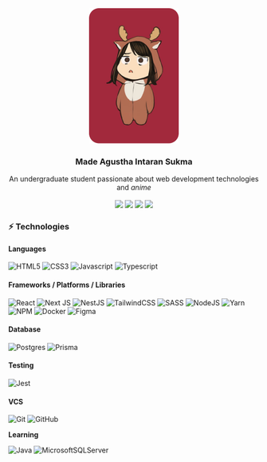 <div align="center">
<img src="images/small.png" alt="Logo">

<h3 align="center">Made Agustha Intaran Sukma</h3>
  <p align="center">
    An undergraduate student passionate about web development technologies and <i>anime</i>
    <br />
    <br />
    <a target="_blank" href="mailto:suzumantan@gmail.com" ><img src="https://img.shields.io/badge/-Gmail-D14836?style=for-the-badge&logo=Gmail&logoColor=white"></img></a>
    <a target="_blank" href="https://twitter.com/agusthas"><img src="https://img.shields.io/badge/-Twitter-1DA1F2?style=for-the-badge&logo=Twitter&logoColor=white"></img></a>
    <a target="_blank" href="https://instagram.com/agusthas"><img src="https://img.shields.io/badge/instagram-%23E4405F.svg?style=for-the-badge&logo=Instagram&logoColor=white"></img></a>
    <a target="_blank" href="https://www.linkedin.com/in/agusthas/"><img src="https://img.shields.io/badge/-LinkedIn-0077B5?style=for-the-badge&logo=Linkedin&logoColor=white"></img></a>
  </p>
</div>

### ⚡ Technologies

#### Languages

![HTML5](https://img.shields.io/badge/-HTML5-E34F26?style=for-the-badge&logo=html5&logoColor=white)
![CSS3](https://img.shields.io/badge/-CSS3-1572B6?style=for-the-badge&logo=css3)
![Javascript](https://img.shields.io/badge/JavaScript-F7DF1E?style=for-the-badge&logo=javascript&logoColor=black)
![Typescript](https://img.shields.io/badge/typescript-%23007ACC.svg?style=for-the-badge&logo=typescript&logoColor=white)

#### Frameworks / Platforms / Libraries

![React](https://img.shields.io/badge/-React-black?style=for-the-badge&logo=react)
![Next JS](https://img.shields.io/badge/Next-black?style=for-the-badge&logo=next.js&logoColor=white)
![NestJS](https://img.shields.io/badge/nestjs-%23E0234E.svg?style=for-the-badge&logo=nestjs&logoColor=white)
![TailwindCSS](https://img.shields.io/badge/tailwindcss-%2338B2AC.svg?style=for-the-badge&logo=tailwind-css&logoColor=white)
![SASS](https://img.shields.io/badge/SASS-hotpink.svg?style=for-the-badge&logo=SASS&logoColor=white)
![NodeJS](https://img.shields.io/badge/node.js-6DA55F?style=for-the-badge&logo=node.js&logoColor=white)
![Yarn](https://img.shields.io/badge/yarn-%232C8EBB.svg?style=for-the-badge&logo=yarn&logoColor=white)
![NPM](https://img.shields.io/badge/NPM-%23000000.svg?style=for-the-badge&logo=npm&logoColor=white)
![Docker](https://img.shields.io/badge/docker-%230db7ed.svg?style=for-the-badge&logo=docker&logoColor=white)
![Figma](https://img.shields.io/badge/figma-%23F24E1E.svg?style=for-the-badge&logo=figma&logoColor=white)

#### Database

![Postgres](https://img.shields.io/badge/postgres-%23316192.svg?style=for-the-badge&logo=postgresql&logoColor=white)
![Prisma](https://img.shields.io/badge/Prisma-3982CE?style=for-the-badge&logo=Prisma&logoColor=white)

#### Testing

![Jest](https://img.shields.io/badge/-jest-%23C21325?style=for-the-badge&logo=jest&logoColor=white)

#### VCS

![Git](https://img.shields.io/badge/git-%23F05033.svg?style=for-the-badge&logo=git&logoColor=white)
![GitHub](https://img.shields.io/badge/github-%23121011.svg?style=for-the-badge&logo=github&logoColor=white)

**Learning**

![Java](https://img.shields.io/badge/-java-E34A86?style=for-the-badge&logo=java)
![MicrosoftSQLServer](https://img.shields.io/badge/Microsoft%20SQL%20Sever-CC2927?style=for-the-badge&logo=microsoft%20sql%20server&logoColor=white)
